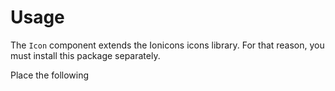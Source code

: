 # Usage

The `Icon` component extends the Ionicons icons library. For that reason, you must install this package separately.

Place the following <script> near the end of your page, right before the closing </body> tag, to enable them.

```html
<script
  type="module"
  src="https://unpkg.com/ionicons@7.1.0/dist/ionicons/ionicons.esm.js"
></script>
<script
  nomodule
  src="https://unpkg.com/ionicons@7.1.0/dist/ionicons/ionicons.js"
></script>
```
